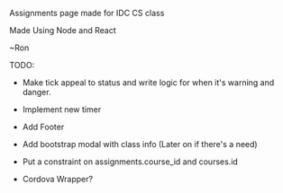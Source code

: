 Assignments page made for IDC CS class

Made Using Node and React

~Ron

TODO: 
* Make tick appeal to status and write logic for when it's warning and danger.
* Implement new timer
* Add Footer

* Add bootstrap modal with class info (Later on if there's a need)
* Put a constraint on assignments.course_id and courses.id
* Cordova Wrapper?

